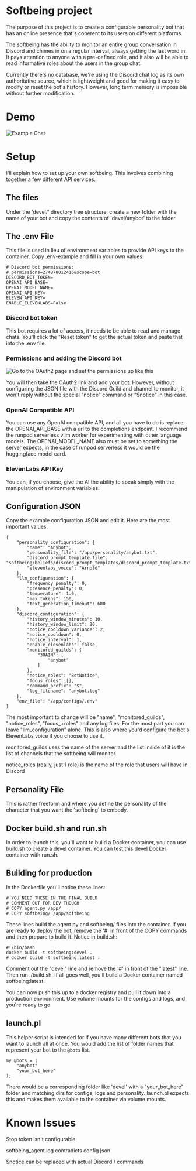 # Softbeing project

The purpose of this project is to create a configurable personality bot that has an online presence that's coherent to its users
on different platforms.

The softbeing has the ability to monitor an entire group conversation in Discord and chimes in on a regular interval, always getting the last word in. It pays attention to anyone with a pre-defined role, and it also will be able to read informative roles about the users in the group chat.

Currently there's no database, we're using the Discord chat log as its own authoritative source, which is lightweight and good for making it easy to modify or reset the bot's history. However, long term memory is impossible without further modification.

# Demo

![Example Chat](docs/images/demo.png)

# Setup

I'll explain how to set up your own softbeing. This involves combining together a few different API services.

## The files

Under the 'devel/' directory tree structure, create a new folder with the name of your bot and copy the contents of 'devel/anybot' to the folder.

## The .env File

This file is used in lieu of environment variables to provide API keys to the container. Copy .env-example and fill in your own values.

```
# Discord bot permissions:
# permissions=274878012416&scope=bot
DISCORD_BOT_TOKEN=
OPENAI_API_BASE=
OPENAI_MODEL_NAME=
OPENAI_API_KEY=
ELEVEN_API_KEY=
ENABLE_ELEVENLABS=False
```

### Discord bot token

This bot requires a lot of access, it needs to be able to read and manage chats. You'll click the "Reset token" to get the actual token and paste that into the .env file.

### Permissions and adding the Discord bot

![Go to the OAuth2 page and set the permissions up like this](docs/images/oauth2_bot_permissions.png)

You will then take the OAuth2 link and add your bot. However, without configuring the JSON file with the Discord Guild and channel to monitor, it won't reply without the special "notice" command or "$notice" in this case.

### OpenAI Compatible API

You can use any OpenAI compatible API, and all you have to do is replace the OPENAI_API_BASE with a url to the completions endpoint. I recommend the runpod serverless vllm worker for experimenting with other language models. The OPENAI_MODEL_NAME also must be set to something the server expects, in the case of runpod serverless it would be the huggingface model card.

### ElevenLabs API Key

You can, if you choose, give the AI the ability to speak simply with the manipulation of environment variables.

## Configuration JSON

Copy the example configuration JSON and edit it. Here are the most important values.

```
{
    "personality_configuration": {
        "name": "Anybot",
        "personality_file": "/app/personality/anybot.txt",
        "discord_prompt_template_file": "softbeing/beliefs/discord_prompt_templates/discord_prompt_template.txt",
        "elevenlabs_voice": "Arnold"
    },
    "llm_configuration": {
        "frequency_penalty": 0,
        "presence_penalty": 0,
        "temperature": 1.0,
        "max_tokens": 150,
        "text_generation_timeout": 600
    },
    "discord_configuration": {
        "history_window_minutes": 10,
        "history_window_limit": 20,
        "notice_cooldown_variance": 2,
        "notice_cooldown": 0,
        "notice_interval": 1,
        "enable_elevenlabs": false,
        "monitored_guilds": {
            "3RAIN": [
                "anybot"
            ]
        },
        "notice_roles": "BotNotice",
        "focus_roles": [],
        "command_prefix": "$",
        "log_filename": "anybot.log"
    },
    "env_file": "/app/configs/.env"
}
```

The most important to change will be "name", "monitored_guilds", "notice_roles", "focus_+roles" and any log files. For the most part you can leave "llm_configuration" alone. This is also where you'd configure the bot's ElevenLabs voice if you choose to use it.

monitored_guilds uses the name of the server and the list inside of it is the list of channels that the softbeing will monitor.

notice_roles (really, just 1 role) is the name of the role that users will have in Discord 

## Personality File

This is rather freeform and where you define the personality of the character that you want the 'softbeing' to embody.

## Docker build.sh and run.sh

In order to launch this, you'll want to build a Docker container, you can use build.sh to create a devel container. You can test this devel Docker container with run.sh.

## Building for production

In the Dockerfile you'll notice these lines:

```
# YOU NEED THESE IN THE FINAL BUILD
# COMMENT OUT FOR DEV THOUGH
# COPY agent.py /app/
# COPY softbeing/ /app/softbeing
```

These lines build the agent.py and softbeing/ files into the container. If you are ready to deploy the bot, remove the '#' in front of the COPY commands and then prepare to build it. Notice in build.sh:

```
#!/bin/bash
docker build -t softbeing:devel .
# docker build -t softbeing:latest .
```

Comment out the "devel" line and remove the '#' in front of the "latest" line. Then run ./build.sh. If all goes well, you'll build a Docker container named softbeing:latest.

You can now push this up to a docker registry and pull it down into a production environment. Use volume mounts for the configs and logs, and you're ready to go.

## launch.pl

This helper script is intended for if you have many different bots that you want to launch all at once. You would add the list of folder names
that represent your bot to the `@bots` list.

```
my @bots = (
    "anybot"
    "your_bot_here"
);
```

There would be a corresponding folder like 'devel' with a "your_bot_here" folder and matching dirs for configs, logs and personality. launch.pl expects this and makes them available to the container via volume mounts.

# Known Issues

Stop token isn't configurable

softbeing_agent.log contradicts config json

$notice can be replaced with actual Discord / commands